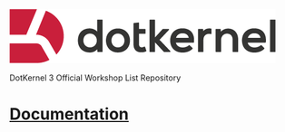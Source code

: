 ![DotKernel 3 Logo](logo1.png)

DotKernel 3 Official Workshop List Repository

# [Documentation](docs)
